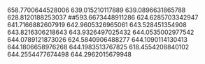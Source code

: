 658.7700644528006
639.015210117889
639.0896631865788
628.8120188253037
##593.6673448911286
624.6285703342947
641.7166882607919
642.9605326965061
643.528451354908
643.8216306218643
643.9326497025432
644.0535002977542
644.0789121873026
624.5840906488277
644.1090114130413
644.1806658976268
644.1983513767825
618.4554208840102
644.2554477674498
644.2962015679948
